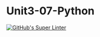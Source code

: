 # Unit3-07-Python
[![GitHub's Super Linter](README.md/../../../workflows/Mr%20Coxall's%20Super%20Linter/badge.svg)](README.md/../../../actions)
